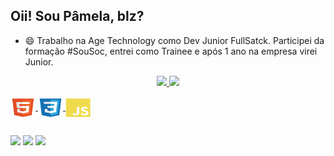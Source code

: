 ## Oii! Sou Pâmela, blz?

- 😄 Trabalho na Age Technology como Dev Junior FullSatck. Participei da formação #SouSoc, entrei como Trainee e após 1 ano na empresa virei Junior.

<div align="center">
  <a href="https://github.com/PamelaOli">
  <img height="180em" src="https://github-readme-stats.vercel.app/api?username=PamelaOli&show_icons=true&theme=dracula&include_all_commits=true&count_private=true"/>
  <img height="180em" src="https://github-readme-stats.vercel.app/api/top-langs/?username=PamelaOli&layout=compact&langs_count=7&theme=dracula"/>
</div>
  
<div style="display: inline_block"><br>
  <img align="center" alt="Pam-HTML" height="30" width="40" src="https://raw.githubusercontent.com/devicons/devicon/master/icons/html5/html5-original.svg">
  <img align="center" alt="Pam-CSS" height="30" width="40" src="https://raw.githubusercontent.com/devicons/devicon/master/icons/css3/css3-original.svg">
  <img align="center" alt="Pam-Js" height="30" width="40" src="https://raw.githubusercontent.com/devicons/devicon/master/icons/javascript/javascript-plain.svg">
</div>

  ##
  
<div> 
  <a href="https://www.linkedin.com/in/p%C3%A2mela-oliveira-dev/" target="_blank"><img src="https://img.shields.io/badge/-LinkedIn-%230077B5?style=for-the-badge&logo=linkedin&logoColor=white" target="_blank"></a> 
  <a href="https://www.instagram.com/pam.olisouza/" target="_blank"><img src="https://img.shields.io/badge/-Instagram-%23E4405F?style=for-the-badge&logo=instagram&logoColor=white" target="_blank"></a>
  <a href = "mailto:pamyoli02@gmail.com"><img src="https://img.shields.io/badge/-Gmail-%23333?style=for-the-badge&logo=gmail&logoColor=white" target="_blank"></a>
</div>
  
  
